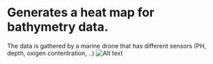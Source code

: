 # Generates a heat map for bathymetry data.

The data is gathered by a marine drone that has different sensors (PH, depth, oxigen contentration, ..)
![Alt text](img/5.png?raw=true "Title")
